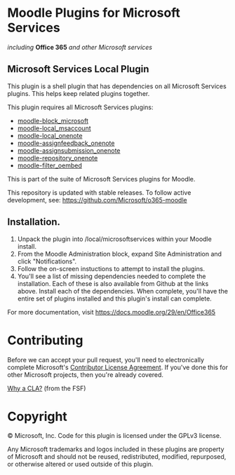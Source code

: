 # Moodle Plugins for Microsoft Services
*including* **Office 365** *and other Microsoft services*

## Microsoft Services Local Plugin

This plugin is a shell plugin that has dependencies on all Microsoft Services plugins. This helps keep related plugins together.

This plugin requires all Microsoft Services plugins:
  - [moodle-block_microsoft](https://github.com/Microsoft/moodle-block_microsoft)
  - [moodle-local_msaccount](https://github.com/Microsoft/moodle-local_msaccount)
  - [moodle-local_onenote](https://github.com/Microsoft/moodle-local_onenote)
  - [moodle-assignfeedback_onenote](https://github.com/Microsoft/moodle-assignfeedback_onenote)
  - [moodle-assignsubmission_onenote](https://github.com/Microsoft/moodle-assignsubmission_onenote)
  - [moodle-repository_onenote](https://github.com/Microsoft/moodle-repository_onenote)
  - [moodle-filter_oembed](https://github.com/Microsoft/moodle-filter_oembed)

This is part of the suite of Microsoft Services plugins for Moodle.

This repository is updated with stable releases. To follow active development, see: https://github.com/Microsoft/o365-moodle

## Installation.

1. Unpack the plugin into /local/microsoftservices within your Moodle install.
2. From the Moodle Administration block, expand Site Administration and click "Notifications".
3. Follow the on-screen instuctions to attempt to install the plugins.
4. You'll see a list of missing dependencies needed to complete the installation. Each of these is also available from Github at the links above. Install each of the dependencies. When complete, you'll have the entire set of plugins installed and this plugin's install can complete.

For more documentation, visit https://docs.moodle.org/29/en/Office365

# Contributing

Before we can accept your pull request, you'll need to electronically complete Microsoft's [Contributor License Agreement](https://cla.microsoft.com/). If you've done this for other Microsoft projects, then you're already covered.

[Why a CLA?](https://www.gnu.org/licenses/why-assign.html) (from the FSF)

# Copyright

&copy; Microsoft, Inc.  Code for this plugin is licensed under the GPLv3 license.

Any Microsoft trademarks and logos included in these plugins are property of Microsoft and should not be reused, redistributed, modified, repurposed, or otherwise altered or used outside of this plugin.